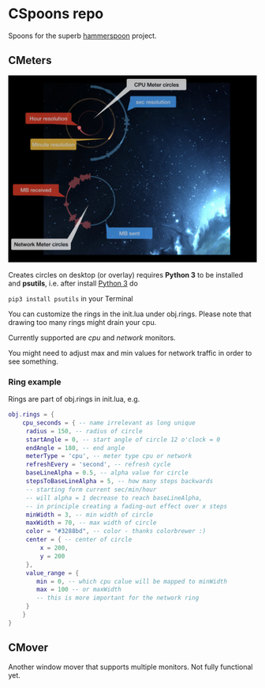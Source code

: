 # CSpoons repo

Spoons for the superb [hammerspoon](https://www.hammerspoon.org) project.

## CMeters

![hammerspoon cmeters](cmeters.jpg "CMeters")


Creates circles on desktop (or overlay)
requires **Python 3** to be installed and **psutils**, i.e. after install [Python 3](https://www.python.org/downloads/) do

`
pip3 install psutils
`
 in your Terminal

You can customize the rings in the init.lua under obj.rings.
Please note that drawing too many rings might drain your cpu.

Currently supported are *cpu* and *network* monitors.

You might need to adjust max and min values for network traffic in order to see something.

### Ring example
Rings are part of obj.rings in init.lua, e.g.
```lua
obj.rings = {
    cpu_seconds = { -- name irrelevant as long unique
     radius = 150, -- radius of circle
     startAngle = 0, -- start angle of circle 12 o'clock = 0
     endAngle = 180, -- end angle
     meterType = 'cpu', -- meter type cpu or network
     refreshEvery = 'second', -- refresh cycle
     baseLineAlpha = 0.5, -- alpha value for circle
     stepsToBaseLineAlpha = 5, -- how many steps backwards
     -- starting form current sec/min/hour
     -- will alpha = 1 decrease to reach baseLineAlpha,
     -- in principle creating a fading-out effect over x steps
     minWidth = 3, -- min width of circle
     maxWidth = 70, -- max width of circle
     color = "#3288bd", -- color - thanks colorbrewer :)
     center = { -- center of circle
         x = 200,
         y = 200
     },
     value_range = {
        min = 0, -- which cpu calue will be mapped to minWidth
        max = 100 -- or maxWidth
        -- this is more important for the network ring
     }
    }
}
```

## CMover

Another window mover that supports multiple monitors.
Not fully functional yet.
